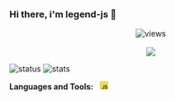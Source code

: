 ### Hi there, i'm legend-js 👋
<p align="center"> <img src="https://komarev.com/ghpvc/?username=legend-js-dev" alt="views" /> </p>
<p align="center">
  <img align="center" src="https://github-readme-stats.vercel.app/api/top-langs/?username=legend-js-dev&theme=radical&hide_langs_below=1&layout=compact" /> </p>

![status](https://discord.c99.nl/widget/theme-3/481783822342553601.png)
![stats](https://github-readme-stats.vercel.app/api?username=legend-js-dev&show_icons=true&theme=dark)

**Languages and Tools:** &nbsp;
 <code><img height="15" src="https://raw.githubusercontent.com/github/explore/80688e429a7d4ef2fca1e82350fe8e3517d3494d/topics/javascript/javascript.png"></code>
